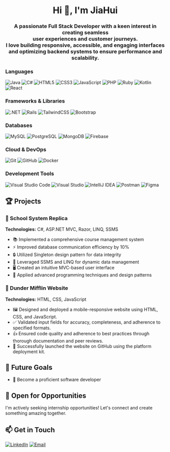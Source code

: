 <h1 align="center">Hi 👋, I'm JiaHui</h1>

<h3 align="center">
 <p> A passionate Full Stack Developer with a keen interest in creating seamless <br> user experiences and customer journeys. <br>
     I love building responsive, accessible, and engaging interfaces <br> 
     and optimizing backend systems to ensure performance and scalability.</p>
</h3>

### Languages
![Java](https://img.shields.io/badge/Java-%23ED8B00.svg?logo=openjdk&logoColor=white)
![C#](https://custom-icon-badges.demolab.com/badge/C%23-%23239120.svg?logo=cshrp&logoColor=white)
![HTML5](https://img.shields.io/badge/-HTML5-E34F26?style=flat-square&logo=html5&logoColor=white)
![CSS3](https://img.shields.io/badge/-CSS3-1572B6?style=flat-square&logo=css3)
![JavaScript](https://img.shields.io/badge/-JavaScript-F7DF1E?style=flat-square&logo=javascript&logoColor=black)
![PHP](https://img.shields.io/badge/-PHP-777BB4?style=flat-square&logo=php&logoColor=white)
![Ruby](https://img.shields.io/badge/-Ruby-1572B6?style=flat-square&logo=ruby)
![Kotlin](https://img.shields.io/badge/-Kotlin-1572B6?style=flat-square&logo=kotlin)
![React](https://img.shields.io/badge/-React-1572B6?style=flat-square&logo=react)

### Frameworks & Libraries
![.NET](https://img.shields.io/badge/-.NET-512BD4?style=flat-square&logo=.net)
![Rails](https://img.shields.io/badge/-Rails-%23CC0000.svg?style=flat-square&logo=ruby-on-rails&logoColor=white)
![TailwindCSS](https://img.shields.io/badge/Tailwind%20CSS-%2338B2AC.svg?logo=tailwind-css&logoColor=white)
![Bootstrap](https://img.shields.io/badge/-Bootstrap-%23CC0000.svg?style=flat-square&logo=bootstrap&logoColor=white)


### Databases
![MySQL](https://img.shields.io/badge/-MySQL-4479A1?style=flat-square&logo=mysql&logoColor=white)
![PostgreSQL](https://img.shields.io/badge/-PostgreSQL-336791?style=flat-square&logo=postgresql)
![MongoDB](https://img.shields.io/badge/-MongoDB-47A248?style=flat-square&logo=mongodb&logoColor=white)
![Firebase](https://img.shields.io/badge/Firebase-039BE5?logo=Firebase&logoColor=white)

### Cloud & DevOps
![Git](https://img.shields.io/badge/-Git-F05032?style=flat-square&logo=git&logoColor=white)
![GitHub](https://img.shields.io/badge/-GitHub-181717?style=flat-square&logo=github)
![Docker](https://img.shields.io/badge/docker-%230db7ed.svg?style=flat-square&logo=docker&logoColor=white)

### Development Tools
![Visual Studio Code](https://custom-icon-badges.demolab.com/badge/Visual%20Studio%20Code-0078d7.svg?logo=vsc&logoColor=white)
![Visual Studio](https://custom-icon-badges.demolab.com/badge/Visual%20Studio-5C2D91.svg?&logo=visual-studio&logoColor=white)
![IntelliJ IDEA](https://img.shields.io/badge/-IntelliJ%20IDEA-000000?style=flat-square&logo=intellij-idea)
![Postman](https://img.shields.io/badge/Postman-FF6C37?style=flat-square&logo=postman&logoColor=white)
![Figma](https://img.shields.io/badge/figma-%23F24E1E.svg?style=flat-square&logo=figma&logoColor=white)

## 🏆 Projects

### 🏫 School System Replica
**Technologies:** C#, ASP.NET MVC, Razor, LINQ, SSMS

- 📚 Implemented a comprehensive course management system
- ⚡ Improved database communication efficiency by 10%
- 🔒 Utilized Singleton design pattern for data integrity
- 💽 Leveraged SSMS and LINQ for dynamic data management
- 🖥 Created an intuitive MVC-based user interface
- 🧠 Applied advanced programming techniques and design patterns

### 
### 📃 Dunder Mifflin Website 
**Technologies:** HTML, CSS, JavaScript

- 🖼️	Designed and deployed a mobile-responsive website using HTML, CSS, and JavaScript.
-	✅ Validated input fields for accuracy, completeness, and adherence to specified formats.
-	👍 Ensured code quality and adherence to best practices through thorough documentation and peer reviews.
-	🚀 Successfully launched the website on GitHub using the platform deployment kit.


## 🎯 Future Goals

- 🦀 Become a proficient software developer

## 💼 Open for Opportunities

I'm actively seeking internship opportunities! Let's connect and create something amazing together.

## 📫 Get in Touch

[![LinkedIn](https://img.shields.io/badge/-LinkedIn-0077B5?style=flat-square&logo=linkedin)](https://www.linkedin.com/in/jiahui4-wu)
[![Email](https://img.shields.io/badge/-Email-D14836?style=flat-square&logo=gmail&logoColor=white)](mailto:jiahui4.wu@gmail.com?subject=[GitHub])

